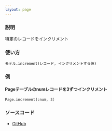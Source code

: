 ```yaml
---
layout: page
---
```

### 説明
特定のレコードをインクリメント

### 使い方
    モデル.increment(レコード, インクリメントする値)

### 例
#### Pageテーブルのnumレコードを3ずつインクリメント
    Page.increment(:num, 3)

### ソースコード
* [GitHub](https://github.com/rails/rails/blob/93a6500baa6bbb331bb93ccdc14fdda5769f5ef9/activerecord/lib/active_record/persistence.rb#L310)